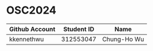 # OSC2024

| Github Account | Student ID | Name          |
|----------------|------------|---------------|
|   kkennethwu   | 312553047  |  Chung-Ho Wu  |

